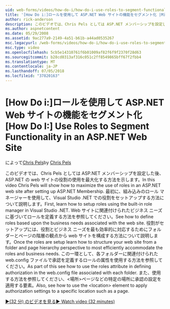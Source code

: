 ```yaml
---
uid: web-forms/videos/how-do-i/how-do-i-use-roles-to-segment-functionality-in-an-aspnet-web-site
title: '[How Do i:]ロールを使用して ASP.NET Web サイトの機能をセグメント化 |Microsoft Docs'
author: rick-anderson
description: このビデオでは、Chris Pels としては ASP.NET メンバーシップを設定した後、ASP.NET の web サイトの役割の使用を最大化する方法を示します。 まず、rol をセットアップする方法を学習します.
ms.author: aspnetcontent
ms.date: 05/29/2008
ms.assetid: 9ac277a9-2149-4a51-b61b-a44ad0535267
msc.legacyurl: /web-forms/videos/how-do-i/how-do-i-use-roles-to-segment-functionality-in-an-aspnet-web-site
msc.type: video
ms.openlocfilehash: 5cb5e14310761f6b01009af82f6f9f2370f28d63
ms.sourcegitcommit: b28cd0313af316c051c2ff8549865bff67f2fbb4
ms.translationtype: MT
ms.contentlocale: ja-JP
ms.lasthandoff: 07/05/2018
ms.locfileid: "37820163"
---
```

<a name="how-do-i-use-roles-to-segment-functionality-in-an-aspnet-web-site"></a><span data-ttu-id="a0d85-104">[How Do i:]ロールを使用して ASP.NET Web サイトの機能をセグメント化</span><span class="sxs-lookup"><span data-stu-id="a0d85-104">[How Do I:] Use Roles to Segment Functionality in an ASP.NET Web Site</span></span>
====================
<span data-ttu-id="a0d85-105">によって[Chris Pels](https://twitter.com/chrispels)</span><span class="sxs-lookup"><span data-stu-id="a0d85-105">by [Chris Pels](https://twitter.com/chrispels)</span></span>

<span data-ttu-id="a0d85-106">このビデオでは、Chris Pels としては ASP.NET メンバーシップを設定した後、ASP.NET の web サイトの役割の使用を最大化する方法を示します。</span><span class="sxs-lookup"><span data-stu-id="a0d85-106">In this video Chris Pels will show how to maximize the use of roles in an ASP.NET web site after setting up ASP.NET Membership.</span></span> <span data-ttu-id="a0d85-107">最初に、組み込みのロール マネージャーを使用して、Visual Studio .NET での役割をセットアップする方法について説明します。</span><span class="sxs-lookup"><span data-stu-id="a0d85-107">First, learn how to setup roles using the built-in role manager in Visual Studio .NET.</span></span> <span data-ttu-id="a0d85-108">Web サイトに関連付けられたビジネス ニーズに基づいてロールを定義する方法を参照してください。</span><span class="sxs-lookup"><span data-stu-id="a0d85-108">See how to define roles based upon the business needs associated with the web site.</span></span> <span data-ttu-id="a0d85-109">役割がセットアップには、役割とビジネス ニーズを最も効率的に対応するためにフォルダーとページの階層の観点から web サイトを構成する方法について説明します。</span><span class="sxs-lookup"><span data-stu-id="a0d85-109">Once the roles are setup learn how to structure your web site from a folder and page hierarchy perspective to most efficiently accommodate the roles and business needs.</span></span> <span data-ttu-id="a0d85-110">この一環として、各フォルダーに関連付けられた web.config ファイルで承認を定義するロールの属性を使用する方法を参照してください。</span><span class="sxs-lookup"><span data-stu-id="a0d85-110">As part of this see how to use the roles attribute in defining authorization in the web.config file associated with each folder.</span></span> <span data-ttu-id="a0d85-111">また、使用する方法を参照してください、&lt;場所&gt;ページなどの特定の場所に承認の設定を適用する要素。</span><span class="sxs-lookup"><span data-stu-id="a0d85-111">Also, see how to use the &lt;location&gt; element to apply authorization settings to a specific location such as a page.</span></span>

[<span data-ttu-id="a0d85-112">&#9654;(32 分) のビデオを見る</span><span class="sxs-lookup"><span data-stu-id="a0d85-112">&#9654; Watch video (32 minutes)</span></span>](https://channel9.msdn.com/Blogs/ASP-NET-Site-Videos/how-do-i-use-roles-to-segment-functionality-in-an-aspnet-web-site)
